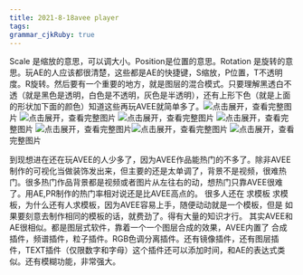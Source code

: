 ```yaml
---
title: 2021-8-18avee player
tags: 
grammar_cjkRuby: true
---
```



Scale 是缩放的意思，可以调大小。Position是位置的意思。Rotation 是旋转的意思。玩AE的人应该都很清楚，这些都是AE的快捷键，S缩放，P位置，T不透明度。R旋转。然后要有一个重要的地方，就是图层的混合模式。只要理解黑透白不透（就是黑色是透明，白色是不透明，灰色是半透明），还有上形下色（就是上面的形状加下面的颜色）知道这些再玩AVEE就简单多了。![](http://tiebapic.baidu.com/forum/w%3D580/sign=f9aecc4a6c899e51788e3a1c72a6d990/c3512a0f7bec54e7fa8505a9ae389b504ec26a88.jpg)点击展开，查看完整图片
![](http://tiebapic.baidu.com/forum/w%3D580/sign=2b99510e89510fb37819779fe932c893/5a60e9ed54e736d1e27a93bf8c504fc2d4626988.jpg)点击展开，查看完整图片
![](http://tiebapic.baidu.com/forum/w%3D580/sign=b5ddb4d618b30f24359aec0bf894d192/9982c6e636d12f2e776cb1d758c2d56284356888.jpg)点击展开，查看完整图片
![](http://tiebapic.baidu.com/forum/w%3D580/sign=dfe725a355a7d933bfa8e47b9d4ad194/d4bfbd2fb9389b509f96ffe59235e5dde6116e88.jpg)点击展开，查看完整图片
![](http://tiebapic.baidu.com/forum/w%3D580/sign=de706820ce33c895a67e9873e1127397/cd402b399b504fc20436afb2f2dde71191ef6d88.jpg)点击展开，查看完整图片![](http://tiebapic.baidu.com/forum/w%3D580/sign=762c205675d9f2d3201124e799ed8a53/2b53e2ce3bc79f3df504fb87ada1cd11738b290b.jpg)点击展开，查看完整图片
![](http://tiebapic.baidu.com/forum/w%3D580/sign=0409485ee5d3572c66e29cd4ba126352/92a1a9c69f3df8dcdfd89026da11728b4610280b.jpg)点击展开，查看完整图片

到现想进在还在玩AVEE的人少多了，因为AVEE作品能热门的不多了。除非AVEE制作的可视化当做装饰发出来，但主要的还是太单调了，背景不是视频，很难热门。很多热门作品背景都是视频或者图片从左往右的动，想热门只靠AVEE很难了。用AE,PR制作的热门率相对说还是比AVEE高点的。
很多人还在 求模板 求模板，为什么还有人求模板，因为AVEE容易上手，随便动动就是一个模板，但是
如果要刻意去制作相同的模板的话，就费劲了。得有大量的知识才行。
其实AVEE和AE很相似。都是图层式软件，靠着一个一个图层合成的效果，AVEE内置了 合成插件，频谱插件，粒子插件。RGB色调分离插件。还有镜像插件，还有图层插件，TEXT插件（仅限数字和字母）这个插件还可以添加时间，和AE的表达式类似。还有模糊功能，非常强大。